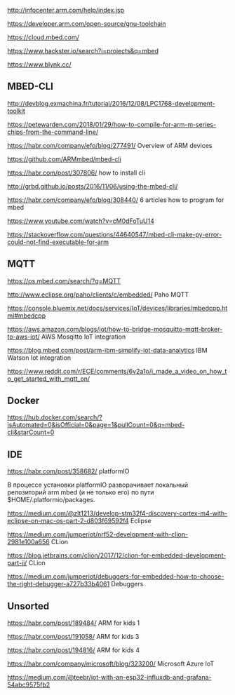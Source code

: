 <http://infocenter.arm.com/help/index.jsp>

<https://developer.arm.com/open-source/gnu-toolchain>

<https://cloud.mbed.com/>

<https://www.hackster.io/search?i=projects&q=mbed>

<https://www.blynk.cc/>

## MBED-CLI 

http://devblog.exmachina.fr/tutorial/2016/12/08/LPC1768-development-toolkit

<https://petewarden.com/2018/01/29/how-to-compile-for-arm-m-series-chips-from-the-command-line/>

<https://habr.com/company/efo/blog/277491/>  Overview of ARM devices

<https://github.com/ARMmbed/mbed-cli>  

https://habr.com/post/307806/   how to install cli

<http://grbd.github.io/posts/2016/11/06/using-the-mbed-cli/>

https://habr.com/company/efo/blog/308440/  6 articles how to program for mbed

<https://www.youtube.com/watch?v=cM0dFoTuU14>

<https://stackoverflow.com/questions/44640547/mbed-cli-make-py-error-could-not-find-executable-for-arm>


## MQTT
<https://os.mbed.com/search/?q=MQTT>

http://www.eclipse.org/paho/clients/c/embedded/    Paho MQTT

<https://console.bluemix.net/docs/services/IoT/devices/libraries/mbedcpp.html#mbedcpp>
 
https://aws.amazon.com/blogs/iot/how-to-bridge-mosquitto-mqtt-broker-to-aws-iot/   AWS Mosqitto IoT integration 
 
<https://blog.mbed.com/post/arm-ibm-simplify-iot-data-analytics>   IBM Watson Iot integration

https://www.reddit.com/r/ECE/comments/6v2a1o/i_made_a_video_on_how_to_get_started_with_mqtt_on/

## Docker

https://hub.docker.com/search/?isAutomated=0&isOfficial=0&page=1&pullCount=0&q=mbed-cli&starCount=0

## IDE

<https://habr.com/post/358682/>    platformIO

В процессе установки platformIO разворачивает локальный репозиторий arm mbed (и не только его) 
по пути $HOME/.platformio/packages. 

<https://medium.com/@zlt1213/develop-stm32f4-discovery-cortex-m4-with-eclipse-on-mac-os-part-2-d803f69592f4>  Eclipse

<https://medium.com/jumperiot/nrf52-development-with-clion-2981e100a656>  CLion

https://blog.jetbrains.com/clion/2017/12/clion-for-embedded-development-part-ii/   CLion

<https://medium.com/jumperiot/debuggers-for-embedded-how-to-choose-the-right-debugger-a727b33b4061>  Debuggers

## Unsorted

<https://habr.com/post/189484/>   ARM for kids 1

<https://habr.com/post/191058/>  ARM for kids 3

<https://habr.com/post/194816/> ARM for kids 4

<https://habr.com/company/microsoft/blog/323200/>   Microsoft Azure IoT

<https://medium.com/@teebr/iot-with-an-esp32-influxdb-and-grafana-54abc9575fb2>
